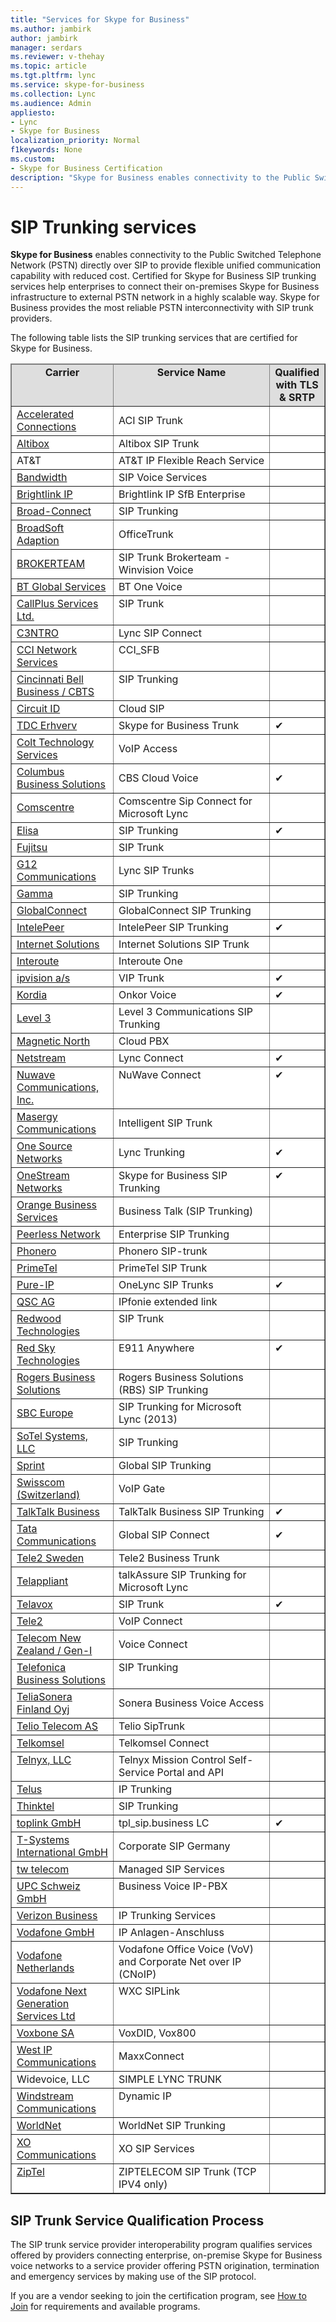 ```yaml
---
title: "Services for Skype for Business"
ms.author: jambirk
author: jambirk
manager: serdars
ms.reviewer: v-thehay
ms.topic: article
ms.tgt.pltfrm: lync
ms.service: skype-for-business
ms.collection: Lync
ms.audience: Admin
appliesto:
- Lync
- Skype for Business 
localization_priority: Normal
f1keywords: None
ms.custom:
- Skype for Business Certification
description: "Skype for Business enables connectivity to the Public Switched Telephone Network (PSTN) directly over SIP."
---
```


# SIP Trunking services
**Skype for Business** enables connectivity to the Public Switched Telephone Network (PSTN) directly over SIP to provide flexible unified communication capability with reduced cost. Certified for Skype for Business SIP trunking services help enterprises to connect their on-premises Skype for Business infrastructure to external PSTN network in a highly scalable way. Skype for Business provides the most reliable PSTN interconnectivity with SIP trunk providers.

The following table lists the SIP trunking services that are certified for Skype for Business.

<table border="1" cellpadding="5" cellspacing="" class="grid" style="border-collapse:collapse;background-color:white;" xmlns="http://www.w3.org/1999/xhtml">
	<colgroup>
		<col width="170" />
		<col width="300" />
		<col />
	</colgroup>
	<thead>
		<tr bgcolor="#DEDEDE">
			<td align="center" valign="top"><strong>Carrier</strong></td>
			<td align="center" valign="top"><strong>Service Name</strong></td>
			<td align="center" valign="top"><strong>Qualified with TLS &amp; SRTP</strong></td>
		</tr>
	</thead>
	<tbody>
		<tr>
			<td><a href="http://www.acceleratedconnections.com/">Accelerated Connections</a></td>
			<td>ACI SIP Trunk</td>
			<td> </td>
		</tr>
		<tr align="left" valign="top">
			<td><a href="http://www.altibox.no/bedrift">Altibox</a></td>
			<td>Altibox SIP Trunk</td>
			<td> </td>
		</tr>
		<tr>
			<td>AT&amp;T</td>
			<td>AT&amp;T IP Flexible Reach Service</td>
			<td> </td>
		</tr>
		<tr align="left" valign="top">
			<td><a href="http://www.bandwidth.com/products/sip-voice-services">Bandwidth</a></td>
			<td>SIP Voice Services</td>
			<td> </td>
		</tr>
		<tr align="left" valign="top">
			<td><a href="http://www.brightlinkip.com">Brightlink IP</a></td>
			<td>Brightlink IP SfB Enterprise</td>
			<td> </td>
		</tr>
		<tr>
			<td><a href="http://www.broadconnect.ca/ip-telephone/sip-trunking/">Broad-Connect</a></td>
			<td>SIP Trunking</td>
			<td> </td>
		</tr>
		<tr>
			<td><a href="http://www.adpt-tech.com/">BroadSoft Adaption</a></td>
			<td>OfficeTrunk</td>
			<td> </td>
		</tr>
		<tr>
			<td><a href="http://brokerteam.eu/microsoft-lync">BROKERTEAM</a></td>
			<td>SIP Trunk Brokerteam - Winvision Voice</td>
			<td> </td>
		</tr>
		<tr>
			<td><a href="http://www.globalservices.bt.com/uk/en/products/one_voice">BT Global Services</a></td>
			<td>BT One Voice</td>
			<td> </td>
		</tr>
		<tr align="left" valign="top">
			<td><a href="http://www.callplus.co.nz/">CallPlus Services Ltd.</a></td>
			<td>SIP Trunk</td>
			<td> </td>
		</tr>
		<tr>
			<td><a href="http://c3ntro.com/landing/sip/rznbcwnebh.html">C3NTRO</a></td>
			<td>Lync SIP Connect</td>
			<td> </td>
		</tr>
		<tr align="left" valign="top">
			<td><a href="http://www.ccicom.com ">CCI Network Services</a></td>
			<td>CCI_SFB</td>
			<td> </td>
		</tr>
		<tr align="left" valign="top">
			<td><a href="https://www.cincinnatibell.com/ ">Cincinnati Bell Business / CBTS</a></td>
			<td>SIP Trunking</td>
			<td> </td>
		</tr>
		<tr>
			<td><a href="http://www.circuitid.com/cloud-sip/?ePlatform=lync">Circuit ID</a></td>
			<td>Cloud SIP</td>
			<td> </td>
		</tr>
		<tr>
			<td><a href="https://erhverv.tdc.dk/loesninger/skype-for-business">TDC Erhverv</a></td>
			<td>Skype for Business Trunk</td>
			<td>&#x2714;</td>
		</tr>
		<tr>
			<td><a href="http://www.colt.net/uk/en/products-services/telephony/voip-access-en.htm">Colt Technology Services</a></td>
			<td>VoIP Access</td>
			<td> </td>
		</tr>
		<tr>
			<td><a href="http://www.columbus-business.com/">Columbus Business Solutions</a></td>
			<td>CBS Cloud Voice</td>
			<td>&#x2714;</td>
		</tr>
		<tr>
			<td><a href="http://www.comscentre.com/microsoft-lync-certified-sip">Comscentre</a></td>
			<td>Comscentre Sip Connect for Microsoft Lync</td>
			<td> </td>
		</tr>
		<tr>
			<td><a href="https://oma.elisa.fi/yrityksille/info/tuotteet-ja-palvelut/tuotteet/toimisto-365">Elisa</a></td>
			<td>SIP Trunking</td>
			<td>&#x2714;</td>
		</tr>
		<tr>
			<td><a href="http://www.fujitsu.com/fi/services/infrastructure-services/network/">Fujitsu</a></td>
			<td>SIP Trunk</td>
			<td> </td>
		</tr>
		<tr>
			<td><a href="http://g12communications.com/">G12 Communications</a></td>
			<td>Lync SIP Trunks</td>
			<td> </td>
		</tr>
		<tr>
			<td><a href="http://www.gamma.co.uk/partners/products/voice/sip-trunks/">Gamma</a></td>
			<td>SIP Trunking</td>
			<td> </td>
		</tr>
		<tr align="left" valign="top">
			<td><a href="http://www.globalconnect.dk/produkter/telefoni/lync">GlobalConnect</a></td>
			<td>GlobalConnect SIP Trunking</td>
			<td> </td>
		</tr>
		<tr>
			<td><a href="http://www.intelepeer.com/">IntelePeer</a></td>
			<td>IntelePeer SIP Trunking</td>
			<td>&#x2714;</td>
		</tr>
		<tr>
			<td><a href="https://www.is.co.za/OurSolutions/Communication/Voice/Pages/default.aspx">Internet Solutions</a></td>
			<td>Internet Solutions SIP Trunk</td>
			<td> </td>
		</tr>
		<tr>
			<td><a href="http://www.interoute.com/product/interoute-one">Interoute</a></td>
			<td>Interoute One</td>
			<td> </td>
		</tr>
		<tr>
			<td><a href="http://www.ipvision.dk/microsoft-lync/">ipvision a/s</a></td>
			<td>VIP Trunk</td>
			<td>&#x2714;</td>
		</tr>
		<tr>
			<td><a href="http://www.kordia.co.nz/">Kordia</a></td>
			<td>Onkor Voice</td>
			<td>&#x2714;</td>
		</tr>
		<tr>
			<td><a href="http://level3.com/lync">Level 3</a></td>
			<td>Level 3 Communications SIP Trunking</td>
			<td> </td>
		</tr>
		<tr>
			<td><a href="http://www.magneticnorth.com/cloud-pbx/sip-trunks">Magnetic North</a></td>
			<td>Cloud PBX</td>
			<td> </td>
		</tr>
		<tr>
			<td><a href="http://www.netstream.ch/index.php?id=506">Netstream</a></td>
			<td>Lync Connect</td>
			<td>&#x2714;</td>
		</tr>
		<tr align="left" valign="top">
			<td><a href="https://www.nuwave.com/integration/skype-for-business.html  ">Nuwave Communications, Inc.</a></td>
			<td>NuWave Connect</td>
			<td>&#x2714;</td>
		</tr>
		<tr>
			<td><a href="http://www.masergy.com/solutions/unified-communications">Masergy Communications</a></td>
			<td>Intelligent SIP Trunk</td>
			<td> </td>
		</tr>
		<tr>
			<td><a href="http://www.onesourcenetworks.com/lync-trunking/">One Source Networks</a></td>
			<td>Lync Trunking</td>
			<td>&#x2714;</td>
		</tr>
		<tr align="left" valign="top">
			<td><a href="http://www.onestreamnetworks.com/Default.aspx?RD=3339">OneStream Networks</a></td>
			<td>Skype for Business SIP Trunking</td>
			<td>&#x2714;</td>
		</tr>
		<tr>
			<td><a href="http://www.orange-business.com/en/voice-and-telephony">Orange Business Services</a></td>
			<td>Business Talk (SIP Trunking)</td>
			<td> </td>
		</tr>
		<tr>
			<td><a href="http://www.peerlessnetwork.com/enterprise-service/">Peerless Network</a></td>
			<td>Enterprise SIP Trunking</td>
			<td> </td>
		</tr>
		<tr>
			<td><a href="http://www.phonero.no/">Phonero</a></td>
			<td>Phonero SIP-trunk</td>
			<td> </td>
		</tr>
		<tr align="left" valign="top">
			<td><a href="http://primetel.com.cy/business/lync">PrimeTel</a></td>
			<td>PrimeTel SIP Trunk</td>
			<td> </td>
		</tr>
		<tr>
			<td><a href="http://pure-ip.com/microsoft-Lync-voice-trunks">Pure-IP</a></td>
			<td>OneLync SIP Trunks</td>
			<td>&#x2714;</td>
		</tr>
		<tr>
			<td><a href="http://www.qsc.de/ipfonie-extended-link/">QSC AG</a></td>
			<td>IPfonie extended link</td>
			<td> </td>
		</tr>
		<tr align="left" valign="top">
			<td><a href="http://www.redwoodtech.com/products/microsoft-lync/">Redwood Technologies</a></td>
			<td>SIP Trunk</td>
			<td> </td>
		</tr>
		<tr align="left" valign="top">
			<td><a href="http://www.redskye911.com/e911-for-lync">Red Sky Technologies</a></td>
			<td>E911 Anywhere</td>
			<td>&#x2714;</td>
		</tr>
		<tr>
			<td><a href="http://business.rogers.com/">Rogers Business Solutions</a></td>
			<td>Rogers Business Solutions (RBS) SIP Trunking</td>
			<td> </td>
		</tr>
		<tr>
			<td><a href="https://www.sbc-europe.com/sip-trunking">SBC Europe</a></td>
			<td>SIP Trunking for Microsoft Lync (2013)</td>
			<td> </td>
		</tr>
		<tr>
			<td><a href="http://www.sotelsystems.com/business-voip">SoTel Systems, LLC</a></td>
			<td>SIP Trunking</td>
			<td> </td>
		</tr>
		<tr>
			<td><a href="https://www.sprint.com/business/solutions/sprint_enablers/sip_trunking/index.html?INTNAV=ATG:HE:SIPTrunking#.U6LRQnlOVaQ">Sprint</a></td>
			<td>Global SIP Trunking</td>
			<td> </td>
		</tr>
		<tr>
			<td><a href="http://www.swisscom.ch/solutions/de/start/loesungen/telefonie-ucc/enterprise-telephony/hosted-enterprise-telephony.html">Swisscom (Switzerland)</a></td>
			<td>VoIP Gate</td>
			<td> </td>
		</tr>
		<tr align="left" valign="top">
			<td><a href="https://www.talktalkbusiness.co.uk/products/voice/sip-trunking/sip-trunks/" title="TalkTalk Business SIP Trunks">TalkTalk Business</a></td>
			<td>TalkTalk Business SIP Trunking</td>
			<td>&#x2714;</td>
		</tr>
		<tr>
			<td><a href="http://www.tatacommunications.com/GSC/index.html">Tata Communications</a></td>
			<td>Global SIP Connect</td>
			<td>&#x2714;</td>
		</tr>
		<tr>
			<td><a href="http://tdc.se/">Tele2 Sweden</a></td>
			<td>Tele2 Business Trunk</td>
			<td> </td>
		</tr>
		<tr>
			<td><a href="http://www.telappliant.com/sip-trunking#tab_overview">Telappliant</a></td>
			<td>talkAssure SIP Trunking for Microsoft Lync</td>
			<td> </td>
		</tr>
		<tr>
			<td><a href="http://www.telavox.se/telefoni-for-vaxlar/#specification-5">Telavox</a></td>
			<td>SIP Trunk</td>
			<td>&#x2714;</td>
		</tr>
		<tr>
			<td><a href="https://www.tele2.se/foretag/upptack/datanatstjanster/integration-services/allt-om-integration/unified-communication/skype-for-business">Tele2</a></td>
			<td>VoIP Connect</td>
			<td> </td>
		</tr>
		<tr>
			<td><a href="http://www.gen-i.co.nz/solutions/collaboration/voice-connect/">Telecom New Zealand / Gen-I</a></td>
			<td>Voice Connect</td>
			<td> </td>
		</tr>
		<tr align="left" valign="top">
			<td><a href="https://www.globalsolutions.telefonica.com/en/multinational/products-services/efficient-infrastructure/managed-voice-data-connectivity/">Telefonica Business Solutions</a></td>
			<td>SIP Trunking</td>
			<td> </td>
		</tr>
		<tr>
			<td><a href="http://www.sonera.fi/">TeliaSonera Finland Oyj</a></td>
			<td>Sonera Business Voice Access</td>
			<td> </td>
		</tr>
		<tr>
			<td><a href="http://www.telio.no/">Telio Telecom AS</a></td>
			<td>Telio SipTrunk</td>
			<td> </td>
		</tr>
		<tr>
			<td><a href="http://www.telkomsel.com/">Telkomsel</a></td>
			<td>Telkomsel Connect</td>
			<td> </td>
		</tr>
		<tr align="left" valign="top">
			<td><a href="https://telnyx.com/">Telnyx, LLC</a></td>
			<td>Telnyx Mission Control Self-Service Portal and API</td>
			<td> </td>
		</tr>
		<tr>
			<td><a href="http://business.telus.com/en/enterprise/on/business-voice-local/ip-trunking">Telus</a></td>
			<td>IP Trunking</td>
			<td> </td>
		</tr>
		<tr>
			<td><a href="http://www.thinktel.ca/en/sip-for-lync">Thinktel</a></td>
			<td>SIP Trunking</td>
			<td> </td>
		</tr>
		<tr>
			<td><a href="http://www.toplink.de/lync-2013">toplink GmbH</a></td>
			<td>tpl_sip.business LC</td>
			<td>&#x2714;</td>
		</tr>
		<tr>
			<td><a href="http://www.t-systems.com/">T-Systems International GmbH</a></td>
			<td>Corporate SIP Germany</td>
			<td> </td>
		</tr>
		<tr>
			<td><a href="http://www.twtelecom.com/telecom-solutions/voice-solutions/business-voice-services/">tw telecom</a></td>
			<td>Managed SIP Services</td>
			<td> </td>
		</tr>
		<tr align="left" valign="top">
			<td><a href="http://www.upc.ch/business">UPC Schweiz GmbH</a></td>
			<td>Business Voice IP-PBX</td>
			<td> </td>
		</tr>
		<tr>
			<td><a href="http://www.verizonbusiness.com/products/advanced-communications/">Verizon Business</a></td>
			<td>IP Trunking Services</td>
			<td> </td>
		</tr>
		<tr>
			<td><a href="http://www.vodafone.de/business/firmenkunden/loesungen/ip-anlagen-anschluss.html">Vodafone GmbH</a></td>
			<td>IP Anlagen-Anschluss</td>
			<td> </td>
		</tr>
		<tr>
			<td><a href="https://www.vodafone.nl/zakelijk/midden-groot-bedrijf/">Vodafone Netherlands</a></td>
			<td>Vodafone Office Voice (VoV) and Corporate Net over IP (CNoIP)</td>
			<td> </td>
		</tr>
		<tr align="left" valign="top">
			<td><a href="https://www.wxc.co.nz/sip-trunking-services/">Vodafone Next Generation Services Ltd</a></td>
			<td>WXC SIPLink</td>
			<td> </td>
		</tr>
		<tr>
			<td><a href="http://www.voxbone.com/microsoft-lync.jsf">Voxbone SA</a></td>
			<td>VoxDID, Vox800</td>
			<td> </td>
		</tr>
		<tr>
			<td><a href="http://westipc.com/products-and-services/voice-services/maxxconnect-ip-trunking/">West IP Communications</a></td>
			<td>MaxxConnect</td>
			<td> </td>
		</tr>
		<tr>
			<td>Widevoice, LLC</td>
			<td>SIMPLE LYNC TRUNK</td>
			<td> </td>
		</tr>
		<tr align="left" valign="top">
			<td><a href="http://www.windstreambusiness.com/dynamicip/S4B">Windstream Communications</a></td>
			<td>Dynamic IP</td>
			<td> </td>
		</tr>
		<tr align="left" valign="top">
			<td><a href="http://www.worldnetpr.com/">WorldNet</a></td>
			<td>WorldNet SIP Trunking</td>
			<td> </td>
		</tr>
		<tr>
			<td><a href="http://www.xo.com/unified-communications/sip/">XO Communications</a></td>
			<td>XO SIP Services</td>
			<td> </td>
		</tr>
		<tr align="left" valign="top">
			<td><a href="http://www.ziptel.ca/">ZipTel</a></td>
			<td>ZIPTELECOM SIP Trunk (TCP IPV4 only)</td>
			<td> </td>
		</tr>
	</tbody>
</table>

## SIP Trunk Service Qualification Process
The SIP trunk service provider interoperability program qualifies services offered by providers connecting enterprise, on-premise Skype for Business voice networks to a service provider offering PSTN origination, termination and emergency services by making use of the SIP protocol.

If you are a vendor seeking to join the certification program, see [How to Join](how-to-join.md) for requirements and available programs.

